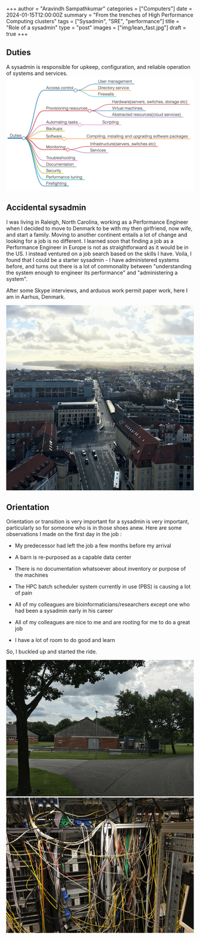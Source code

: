 +++
author = "Aravindh Sampathkumar"
categories = ["Computers"]
date = 2024-01-15T12:00:00Z
summary = "From the trenches of High Performance Computing clusters"
tags = ["Sysadmin", "SRE", "performance"]
title = "Role of a sysadmin"
type = "post"
images = ["img/lean_fast.jpg"]
draft = true
+++

## Duties
A sysadmin is responsible for upkeep, configuration, and reliable operation of systems and services.
![duties](duties.png)

## Accidental sysadmin
I was living in Raleigh, North Carolina, working as a Performance Engineer when I decided to move to Denmark to be with my then girlfriend, now wife, and start a family. Moving to another continent entails a lot of change and looking for a job is no different. I learned soon that finding a job as a Performance Engineer in Europe is not as straightforward as it would be in the US. I instead ventured on a job search based on the skills I have. Voila, I found that I could be a starter sysadmin - I have administered systems before, and turns out there is a lot of commonality between "understanding the system enough to engineer its performance" and "administering a system". 

After some Skype interviews, and arduous work permit paper work, here I am in Aarhus, Denmark.

![Aarhus](aarhus.png)

## Orientation
Orientation or transition is very important for a sysadmin is very important, particularly so for someone who is in those shoes anew. Here are some observations I made on the first day in the job :

-   My predecessor had left the job a few months before my arrival
    
-   A barn is re-purposed as a capable data center
    
-   There is no documentation whatsoever about inventory or purpose of the machines
    
-   The HPC batch scheduler system currently in use (PBS) is causing a lot of pain
    
-   All of my colleagues are bioinformaticians/researchers except one who had been a sysadmin early in his career
    
-   All of my colleagues are nice to me and are rooting for me to do a great job
    
-   I have a lot of room to do good and learn
    

So, I buckled up and started the ride.

![datacenter](barn.png)
![wires](wires.png)



